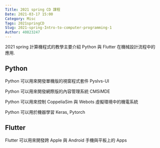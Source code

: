 ```yaml
---
Title: 2021 spring CD 課程
Date: 2021-03-17 15:00
Category: Misc
Tags: 2021springCD
Slug: 2021-spring-Intro-to-computer-programming-1
Author: 40823247
---
```


2021 spring 計算機程式的教學主要介紹 Python 與 Flutter 在機械設計流程中的應用.

<!-- PELICAN_END_SUMMARY -->


Python
----
Python 可以用來開發單機版的視窗程式套件 Pyslvs-UI

Python 可以用來開發網際版的內容管理系統 CMSiMDE

Python 可以用來控制 CoppeliaSim 與 Webots 虛擬環境中的機電系統

Python 可以用於機器學習 Keras, Pytorch


Flutter
----

Flutter 可以用來開發跨 Apple 與 Android 手機與平板上的 Apps

